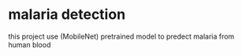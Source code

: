 # malaria detection

this project use (MobileNet) pretrained model to predect malaria from human blood
